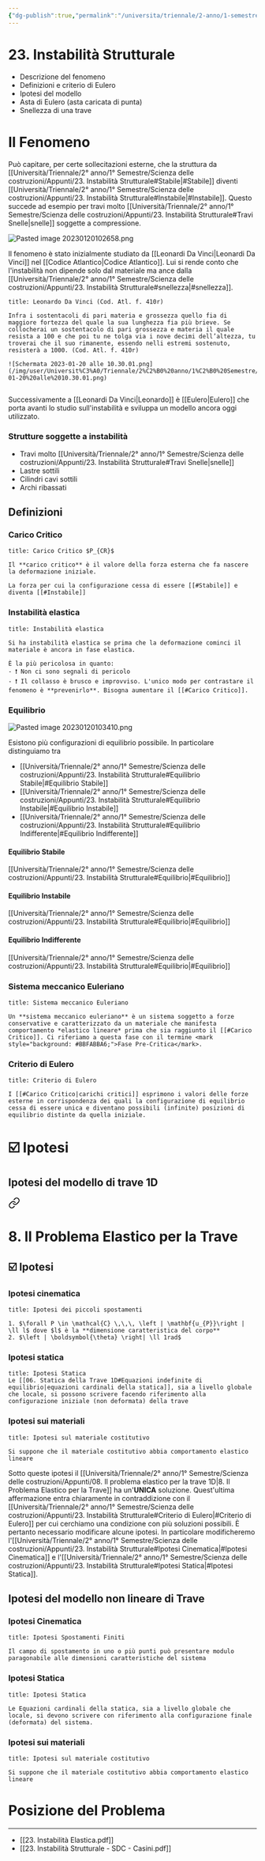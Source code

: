 ```yaml
---
{"dg-publish":true,"permalink":"/universita/triennale/2-anno/1-semestre/scienza-delle-costruzioni/appunti/23-instabilita-strutturale/"}
---
```


# 23. Instabilità Strutturale

-   Descrizione del fenomeno
-   Definizioni e criterio di Eulero
-   Ipotesi del modello
-   Asta di Eulero (asta caricata di punta)
-   Snellezza di una trave

# Il Fenomeno
Può capitare, per certe sollecitazioni esterne, che la struttura da [[Università/Triennale/2° anno/1° Semestre/Scienza delle costruzioni/Appunti/23. Instabilità Strutturale#Stabile\|#Stabile]] diventi [[Università/Triennale/2° anno/1° Semestre/Scienza delle costruzioni/Appunti/23. Instabilità Strutturale#Instabile\|#Instabile]]. Questo succede ad esempio per travi molto [[Università/Triennale/2° anno/1° Semestre/Scienza delle costruzioni/Appunti/23. Instabilità Strutturale#Travi Snelle\|snelle]] soggette a compressione.

![Pasted image 20230120102658.png](/img/user/Universit%C3%A0/Triennale/2%C2%B0%20anno/1%C2%B0%20Semestre/Scienza%20delle%20costruzioni/Appunti/allegati/Pasted%20image%2020230120102658.png)

Il fenomeno è stato inizialmente studiato da [[Leonardi Da Vinci\|Leonardi Da Vinci]] nel [[Codice Atlantico\|Codice Atlantico]]. Lui si rende conto che l'instabilità non dipende solo dal materiale ma ance dalla [[Università/Triennale/2° anno/1° Semestre/Scienza delle costruzioni/Appunti/23. Instabilità Strutturale#snellezza\|#snellezza]].

```ad-quote
title: Leonardo Da Vinci (Cod. Atl. f. 410r)

Infra i sostentacoli di pari materia e grossezza quello fia di maggiore fortezza del quale la sua lunghezza fia più brieve. Se collocherai un sostentacolo di pari grossezza e materia il quale resista a 100 e che poi tu ne tolga via i nove decimi dell’altezza, tu troverai che il suo rimanente, essendo nelli estremi sostenuto, resisterà a 1000. (Cod. Atl. f. 410r)

![Schermata 2023-01-20 alle 10.30.01.png](/img/user/Universit%C3%A0/Triennale/2%C2%B0%20anno/1%C2%B0%20Semestre/Scienza%20delle%20costruzioni/Appunti/allegati/Schermata%202023-01-20%20alle%2010.30.01.png)


```

Successivamente a [[Leonardi Da Vinci\|Leonardo]] è [[Eulero\|Eulero]] che porta avanti lo studio sull'instabilità e sviluppa un modello ancora oggi utilizzato.

### Strutture soggette a instabilità
- Travi molto [[Università/Triennale/2° anno/1° Semestre/Scienza delle costruzioni/Appunti/23. Instabilità Strutturale#Travi Snelle\|snelle]]
- Lastre sottili
- Cilindri cavi sottili
- Archi ribassati

## Definizioni

### Carico Critico

```ad-Definizione
title: Carico Critico $P_{CR}$

Il **carico critico** è il valore della forza esterna che fa nascere la deformazione iniziale. 

La forza per cui la configurazione cessa di essere [[#Stabile]] e diventa [[#Instabile]]

```

### Instabilità elastica

```ad-Definizione
title: Instabilità elastica

Si ha instabilità elastica se prima che la deformazione cominci il materiale è ancora in fase elastica.

È la più pericolosa in quanto:
- ❗️ Non ci sono segnali di pericolo
- ❗️ Il collasso è brusco e improvviso. L'unico modo per contrastare il fenomeno è **prevenirlo**. Bisogna aumentare il [[#Carico Critico]].

```

### Equilibrio

![Pasted image 20230120103410.png](/img/user/Universit%C3%A0/Triennale/2%C2%B0%20anno/1%C2%B0%20Semestre/Scienza%20delle%20costruzioni/Appunti/allegati/Pasted%20image%2020230120103410.png)

Esistono più configurazioni di equilibrio possibile. In particolare distinguiamo tra 
- [[Università/Triennale/2° anno/1° Semestre/Scienza delle costruzioni/Appunti/23. Instabilità Strutturale#Equilibrio Stabile\|#Equilibrio Stabile]]
- [[Università/Triennale/2° anno/1° Semestre/Scienza delle costruzioni/Appunti/23. Instabilità Strutturale#Equilibrio Instabile\|#Equilibrio Instabile]]
- [[Università/Triennale/2° anno/1° Semestre/Scienza delle costruzioni/Appunti/23. Instabilità Strutturale#Equilibrio Indifferente\|#Equilibrio Indifferente]]

#### Equilibrio Stabile
[[Università/Triennale/2° anno/1° Semestre/Scienza delle costruzioni/Appunti/23. Instabilità Strutturale#Equilibrio\|#Equilibrio]]
#### Equilibrio Instabile
[[Università/Triennale/2° anno/1° Semestre/Scienza delle costruzioni/Appunti/23. Instabilità Strutturale#Equilibrio\|#Equilibrio]]
#### Equilibrio Indifferente
[[Università/Triennale/2° anno/1° Semestre/Scienza delle costruzioni/Appunti/23. Instabilità Strutturale#Equilibrio\|#Equilibrio]]

### Sistema meccanico Euleriano

```ad-Definizione
title: Sistema meccanico Euleriano

Un **sistema meccanico euleriano** è un sistema soggetto a forze conservative e caratterizzato da un materiale che manifesta comportamento *elastico lineare* prima che sia raggiunto il [[#Carico Critico]]. Ci riferiamo a questa fase con il termine <mark style="background: #BBFABBA6;">Fase Pre-Critica</mark>.

```

### Criterio di Eulero

```ad-Teo
title: Criterio di Eulero

I [[#Carico Critico|carichi critici]] esprimono i valori delle forze esterne in corrispondenza dei quali la configurazione di equilibrio cessa di essere unica e diventano possibili (infinite) posizioni di equilibrio distinte da quella iniziale.

```


# ☑️ Ipotesi

## Ipotesi del modello di trave 1D


<div class="transclusion internal-embed is-loaded"><a class="markdown-embed-link" href="/universita/triennale/2-anno/1-semestre/scienza-delle-costruzioni/appunti/08-il-problema-elastico-per-la-trave-1-d/#ipotesi" aria-label="Open link"><svg xmlns="http://www.w3.org/2000/svg" width="24" height="24" viewBox="0 0 24 24" fill="none" stroke="currentColor" stroke-width="2" stroke-linecap="round" stroke-linejoin="round" class="svg-icon lucide-link"><path d="M10 13a5 5 0 0 0 7.54.54l3-3a5 5 0 0 0-7.07-7.07l-1.72 1.71"></path><path d="M14 11a5 5 0 0 0-7.54-.54l-3 3a5 5 0 0 0 7.07 7.07l1.71-1.71"></path></svg></a><div class="markdown-embed">

<div class="markdown-embed-title">

# 8. Il Problema Elastico per la Trave

</div>


## ☑️ Ipotesi
### Ipotesi cinematica

```ad-tip
title: Ipotesi dei piccoli spostamenti

1. $\forall P \in \mathcal{C} \,\,\, \left | \mathbf{u_{P}}\right | \ll l$ dove $l$ è la **dimensione caratteristica del corpo**
2. $\left | \boldsymbol{\theta} \right| \ll 1rad$

```

### Ipotesi statica

```ad-tip
title: Ipotesi Statica
Le [[06. Statica della Trave 1D#Equazioni indefinite di equilibrio|equazioni cardinali della statica]], sia a livello globale che locale, si possono scrivere facendo riferimento alla configurazione iniziale (non deformata) della trave
```

### Ipotesi sui materiali

```ad-tip
title: Ipotesi sul materiale costitutivo

Si suppone che il materiale costitutivo abbia comportamento elastico lineare

```


</div></div>


Sotto queste ipotesi il [[Università/Triennale/2° anno/1° Semestre/Scienza delle costruzioni/Appunti/08. Il problema elastico per la trave 1D\|8. Il Problema Elastico per la Trave]] ha un'**UNICA** soluzione.
Quest'ultima affermazione entra chiaramente in contraddizione con il [[Università/Triennale/2° anno/1° Semestre/Scienza delle costruzioni/Appunti/23. Instabilità Strutturale#Criterio di Eulero\|#Criterio di Eulero]] per cui cerchiamo una condizione con più soluzioni possibili. È pertanto necessario modificare alcune ipotesi. In particolare modificheremo l'[[Università/Triennale/2° anno/1° Semestre/Scienza delle costruzioni/Appunti/23. Instabilità Strutturale#Ipotesi Cinematica\|#Ipotesi Cinematica]] e l'[[Università/Triennale/2° anno/1° Semestre/Scienza delle costruzioni/Appunti/23. Instabilità Strutturale#Ipotesi Statica\|#Ipotesi Statica]].

## Ipotesi del modello non lineare di Trave
### Ipotesi Cinematica

```ad-tip
title: Ipotesi Spostamenti Finiti

Il campo di spostamento in uno o più punti può presentare modulo paragonabile alle dimensioni caratteristiche del sistema

```

### Ipotesi Statica

```ad-tip
title: Ipotesi Statica

Le Equazioni cardinali della statica, sia a livello globale che locale, si devono scrivere con riferimento alla configurazione finale (deformata) del sistema.

```

### Ipotesi sui materiali

```ad-tip
title: Ipotesi sul materiale costitutivo

Si suppone che il materiale costitutivo abbia comportamento elastico lineare

```


# Posizione del Problema






___

- [[23. Instabilità Elastica.pdf]]
- [[23. Instabilità Strutturale - SDC - Casini.pdf]]